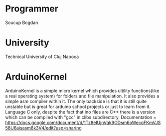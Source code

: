 # Programmer 
Soucup Bogdan
# University 
Technical University of Cluj Napoca
# ArduinoKernel
  ArduinoKernel is a simple micro kernel which provides ultility functions(like a real operating system) for folders and file manipulation.
It also provides a simple asm compiler within it.
The only backside is that it is still quite unstable but is great for arduino school projects or just to learn from it.
Language C only, despite the fact that ino files are C++ there is a version which can be compiled with 
"gcc" in clibs subdirectory.
Documentation = https://docs.google.com/document/d/1Tz8elUjnVqk9ODsm6oWecoFKmVJS58U6aisasm8k3V4/edit?usp=sharing
